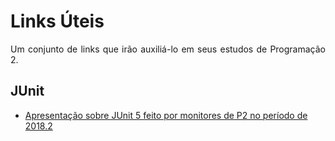 # Links Úteis #

<p align="justify">Um conjunto de links que irão auxiliá-lo em seus estudos de Programação 2.</p>

## JUnit ##

- [Apresentação sobre JUnit 5 feito por monitores de P2 no período de 2018.2](https://docs.google.com/presentation/d/1RjFY9V1IqCkvruc5i56Vby4VZ0-ZpByfdZVvqyWHpjk/edit?usp=sharing)